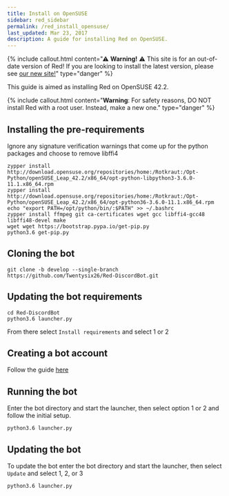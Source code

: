 ```yaml
---
title: Install on OpenSUSE
sidebar: red_sidebar
permalink: /red_install_opensuse/
last_updated: Mar 23, 2017
description: A guide for installing Red on OpenSUSE.
---
```


{% include callout.html content="⚠ **Warning!** ⚠ This site is for an out-of-date version of Red! If you are looking to install the latest version, please see [our new site!](https://red-discordbot.readthedocs.io/en/v3-develop/)" type="danger" %}

This guide is aimed as installing Red on OpenSUSE 42.2.

{% include callout.html content="**Warning**: For safety reasons, DO NOT install Red with a root user. Instead, make a new one." type="danger" %}

## Installing the pre-requirements

Ignore any signature verification warnings that come up for the python packages and choose to remove libffi4
```
zypper install http://download.opensuse.org/repositories/home:/Rotkraut:/Opt-Python/openSUSE_Leap_42.2/x86_64/opt-python-libpython3-3.6.0-11.1.x86_64.rpm
zypper install http://download.opensuse.org/repositories/home:/Rotkraut:/Opt-Python/openSUSE_Leap_42.2/x86_64/opt-python36-3.6.0-11.1.x86_64.rpm
echo "export PATH=/opt/python/bin/:$PATH" >> ~/.bashrc
zypper install ffmpeg git ca-certificates wget gcc libffi4-gcc48 libffi48-devel make
wget wget https://bootstrap.pypa.io/get-pip.py
python3.6 get-pip.py 
```

## Cloning the bot

```
git clone -b develop --single-branch https://github.com/Twentysix26/Red-DiscordBot.git
```

## Updating the bot requirements

```
cd Red-DiscordBot
python3.6 launcher.py
```
From there select ``Install requirements`` and select 1 or 2

## Creating a bot account

Follow the guide [here](/Red-Docs/red_guide_bot_accounts/#creating-a-new-bot-account)

## Running the bot

Enter the bot directory and start the launcher, then select option 1 or 2 and follow the initial setup.
```
python3.6 launcher.py
```

## Updating the bot

To update the bot enter the bot directory and start the launcher,  then select ``Update`` and select 1, 2, or 3
```
python3.6 launcher.py
```